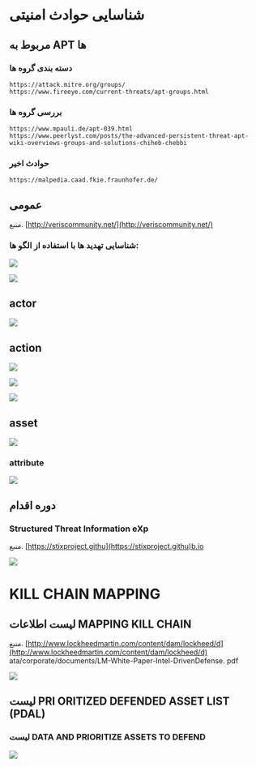 # شناسایی حوادث امنیتی

## مربوط به APT ها

### دسته بندی گروه ها

```text
https://attack.mitre.org/groups/
https://www.fireeye.com/current-threats/apt-groups.html
```
### بررسی گروه ها

```text
https://www.mpauli.de/apt-039.html
https://www.peerlyst.com/posts/the-advanced-persistent-threat-apt-wiki-overviews-groups-and-solutions-chiheb-chebbi
```

### حوادث اخیر

```text
https://malpedia.caad.fkie.fraunhofer.de/
```

## عمومی

منبع. [http://veriscommunity.net/](http://veriscommunity.net/)

### شناسایی تهدید ها با استفاده از الگو ها:

![](/assets/images/9.PNG)

![](/assets/images/10.PNG)

## actor

![](/assets/images/11.PNG)

## action

![](/assets/images/12.PNG)

![](/assets/images/13.PNG)

![](/assets/images/14.PNG)

## asset

![](/assets/images/15.PNG)

### attribute

![](/assets/images/16.PNG)

## دوره اقدام 

### Structured Threat Information eXp 

منبع. [https://stixproject.githu](https://stixproject.githu)b.io

![](/assets/images/17.PNG)

# KILL CHAIN MAPPING

## لیست اطلاعات MAPPING KILL CHAIN

منبع. [http://www.lockheedmartin.com/content/dam/lockheed/d](http://www.lockheedmartin.com/content/dam/lockheed/d) ata/corporate/documents/LM-White-Paper-Intel-DrivenDefense. pdf

![](/assets/images/18.PNG)

## لیست PRI ORITIZED DEFENDED ASSET LIST \(PDAL\)

### لیست DATA AND PRIORITIZE ASSETS TO DEFEND

![](/assets/images/19.PNG)
